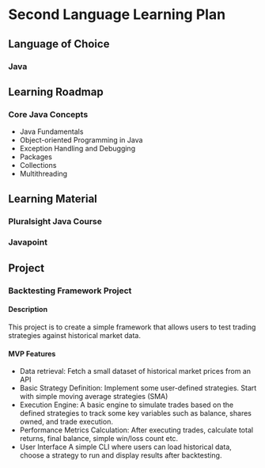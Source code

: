 # Second Language Learning Plan
## Language of Choice
### Java
## Learning Roadmap
### Core Java Concepts
- Java Fundamentals
- Object-oriented Programming in Java
- Exception Handling and Debugging
- Packages
- Collections
- Multithreading
## Learning Material
### Pluralsight Java Course
### Javapoint
## Project
### Backtesting Framework Project
#### Description
This project is to create a simple framework that allows users to test trading strategies against historical market data.
#### MVP Features
- Data retrieval:
Fetch a small dataset of historical market prices from an API
- Basic Strategy Definition:
Implement some user-defined strategies. Start with simple moving average strategies (SMA)
- Execution Engine:
A basic engine to simulate trades based on the defined strategies to track some key variables such as balance, shares owned, and trade execution.
- Performance Metrics Calculation:
After executing trades, calculate total returns, final balance, simple win/loss count etc.
- User Interface
A simple CLI where users can load historical data, choose a strategy to run and display results after backtesting.

